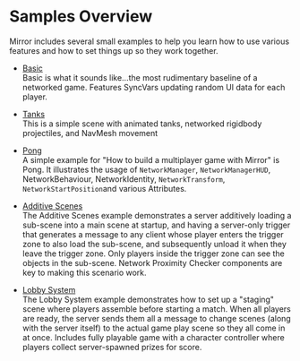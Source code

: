 # Samples Overview

Mirror includes several small examples to help you learn how to use various features and how to set things up so they work together.

-   [Basic](Basic.md)  
    Basic is what it sounds like...the most rudimentary baseline of a networked game. Features SyncVars updating random UI data for each player.

-   [Tanks](Tanks.md)  
    This is a simple scene with animated tanks, networked rigidbody projectiles, and NavMesh movement

-   [Pong](Pong.md)  
    A simple example for "How to build a multiplayer game with Mirror" is Pong. It illustrates the usage of `NetworkManager`, `NetworkManagerHUD`, NetworkBehaviour, NetworkIdentity, `NetworkTransform`, `NetworkStartPosition`and various Attributes.

-   [Additive Scenes](AdditiveScenes.md)  
    The Additive Scenes example demonstrates a server additively loading a sub-scene into a main scene at startup, and having a server-only trigger that generates a message to any client whose player enters the trigger zone to also load the sub-scene, and subsequently unload it when they leave the trigger zone. Only players inside the trigger zone can see the objects in the sub-scene. Network Proximity Checker components are key to making this scenario work.

-   [Lobby System](Lobby.md)  
    The Lobby System example demonstrates how to set up a "staging" scene where players assemble before starting a match. When all players are ready, the server sends them all a message to change scenes (along with the server itself) to the actual game play scene so they all come in at once.  Includes fully playable game with a character controller where players collect server-spawned prizes for score.
